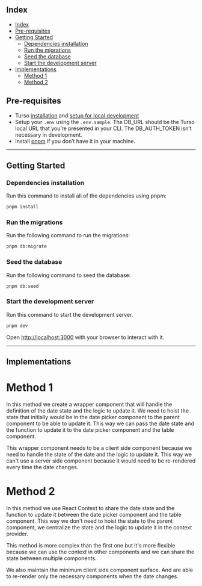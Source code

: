 ## Index

-   [Index](#index)
-   [Pre-requisites](#pre-requisites)
-   [Getting Started](#getting-started)
    -   [Dependencies installation](#dependencies-installation)
    -   [Run the migrations](#run-the-migrations)
    -   [Seed the database](#seed-the-database)
    -   [Start the development server](#start-the-development-server)
-   [Implementations](#implementations)
    -   [Method 1](#method-1)
    -   [Method 2](#method-2)

## Pre-requisites

-   Turso [installation](https://docs.turso.tech/cli/installation) and [setup for local development](https://docs.turso.tech/local-development#turso-cli)
-   Setup your `.env` using the `.env.sample`. The DB_URL should be the Turso local URL that you’re presented in your CLI. The DB_AUTH_TOKEN isn’t necessary in development.
-   Install [pnpm](https://pnpm.io/installation) if you don’t have it in your machine.

---

## Getting Started

### Dependencies installation

Run this command to install all of the dependencies using pnpm:

```bash
pnpm install
```

### Run the migrations

Run the following command to run the migrations:

```bash
pnpm db:migrate
```

### Seed the database

Run the following command to seed the database:

```bash
pnpm db:seed
```

### Start the development server

Run this command to start the development server.

```bash
pnpm dev
```

Open [http://localhost:3000](http://localhost:3000) with your browser to interact with it.

---

## Implementations

# Method 1

In this method we create a wrapper component that will handle the definition of the date state and the logic to update it. We need to hoist the state that initially would be in the date picker component to the parent component to be able to update it. This way we can pass the date state and the function to update it to the date picker component and the table component.

This wrapper component needs to be a client side component because we need to handle the state of the date and the logic to update it. This way we can't use a server side component because it would need to be re-rendered every time the date changes.

# Method 2

In this method we use React Context to share the date state and the function to update it between the date picker component and the table component. This way we don't need to hoist the state to the parent component, we centralize the state and the logic to update it in the context provider.

This method is more complex than the first one but it's more flexible because we can use the context in other components and we can share the state between multiple components.

We also maintain the minimum client side component surface. And are able to re-render only the necessary components when the date changes.
